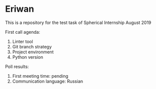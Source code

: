 # Eriwan
This is a repository for the test task of Spherical Internship August 2019

First call agenda:
1. Linter tool
2. Git branch strategy
3. Project environment
4. Python version 


Poll results:
1. First meeting time: pending
2. Communication language: Russian
